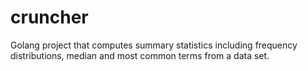 # cruncher
Golang project that computes summary statistics including frequency distributions, median and most common terms from a data set.
